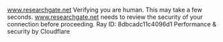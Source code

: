 www.researchgate.net
Verifying you are human. This may take a few seconds.
www.researchgate.net needs to review the security of your connection before proceeding.
Ray ID: 8dbcadc11c4096d1
Performance & security by Cloudflare